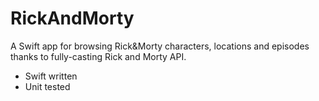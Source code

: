 # RickAndMorty
A Swift app for browsing Rick&amp;Morty characters, locations and episodes thanks to fully-casting Rick and Morty API.

- Swift written
- Unit tested




